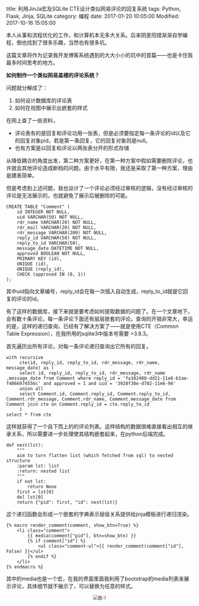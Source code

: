 title: 利用JinJa宏及SQLite CTE设计类似网易评论的回复系统
tags: Python, Flask, Jinja, SQLite
category: 编程
date: 2017-01-20 10:05:00
Modified: 2017-10-16 15:05:00


本人从事和流程优化的工作，和计算机本无多大关系。后来阴差阳错渐渐自学编程，倒也找到了很多乐趣，当然也有很多坑。

这篇文章将作为记录我开发博客系统遇到的大大小小的坑中的首篇——也是卡住我最多时间思考的地方。

**如何制作一个类似网易盖楼的评论系统？**

问题就分解成了：

1. 如何设计数据库的评论表
2. 如何在视图中展示出嵌套的样式

在网上查了一些资料，

- 评论表有的是回复和评论功用一张表，但是必须要指定每一条评论的id以及它的回复对象pid，若是第一条回复，它的回复对象则是null。
- 也有方案是以回复和评论以两张表分开的形式存储

从降低耦合的角度出发，第二种方案更好，在第一种方案中假如需要删除评论，也许就会其他评论造成断档的问题。由于水平有限，我还是采取了第一种方案，理由是建表简单。

但是考虑到上述问题，我也设计了一个评论必须经过审核的逻辑，没有经过审核的评论是无法展示的，也就避免了展示后被删除的可能。

```
CREATE TABLE "Comment" (
	id INTEGER NOT NULL, 
	uid VARCHAR(50) NOT NULL, 
	rdr_name VARCHAR(20) NOT NULL, 
	rdr_mail VARCHAR(20) NOT NULL, 
	rdr_message VARCHAR(200) NOT NULL, 
	reply_id VARCHAR(50) NOT NULL, 
	reply_to_id VARCHAR(50), 
	message_date DATETIME NOT NULL, 
	approved BOOLEAN NOT NULL, 
	PRIMARY KEY (id), 
	UNIQUE (id), 
	UNIQUE (reply_id), 
	CHECK (approved IN (0, 1))
);
```

其中uid指向文章编号，reply_id会在每一次插入自动生成，reply_to_id就是它回复的评论的id。

有了这样的数据库，接下来就是要考虑如何提取数据的问题了。在一个文章地下，会有数十条评论，每一条评论下面还有层层嵌套的评论。查询的开销非常大，幸运的是，这样的递归查询，已经有了解决方案了——就是使用CTE（Common Table Expression），在我所用的sqlite3中版本号需要 >3.8.3。

首先遍历出所有评论，对每一条评论递归查询出它所有的回复。

```
with recursive
     cte(id, reply_id, reply_to_id, rdr_message, rdr_name, message_date) as (
     select id, reply_id, reply_to_id, rdr_message, rdr_name ,message_date from Comment where reply_id = 'fa102480-dd21-11e6-b1ae-f4066974556c' and approved = 1 and uid = '3928f38e-d702-11e6-94'
     union all
     select Comment.id, Comment.reply_id, Comment.reply_to_id, Comment.rdr_message, Comment.rdr_name, Comment.message_date from Comment join cte on Comment.reply_id = cte.reply_to_id
     )
select * from cte
```

这样就获得了一个自下而上的的评论列表。这样结构的数据很难直接看出相互的继承关系，所以需要进一步处理使其结构嵌套起来，在python后端完成。

```
def nest(lst):
    """
    aim to turn flatten list (which fetched from sql) to nested structure
    :param lst: list
    :return: nested list
    """
    if not lst:
        return None
    first = lst[0]
    del lst[0]
    return {"pid": first, "id": nest(lst)}
```

这个递归函数会形成一个嵌套的字典表示层级关系提供给jinja模板进行递归渲染。

```
{% macro render_comment(comment, show_btn=True) %}
    <li class="comment">
        {{ media(comment["pid"], btn=show_btn) }}
        {% if comment["id"] %}
            <ul class="comment-ul">{{ render_comment(comment["id"], False) }}</ul>
        {% endif %}
    </li>
{% endmacro %}
```

其中的media也是一个宏，在我的界面里面我利用了bootstrap的media列表来展示评论，具体细节就不展示了，可以替换为任意的样式。

<p align="center"><img src="{filename}/images/2017-01-20-li-yong-JinJa-hong-ji-SQLite-CTE-she-ji-lei-si-wang-yi-ping-lun-de-hui-fu-xi-tong-1.png" alt="图-1" style="zoom: 80%"></p>
